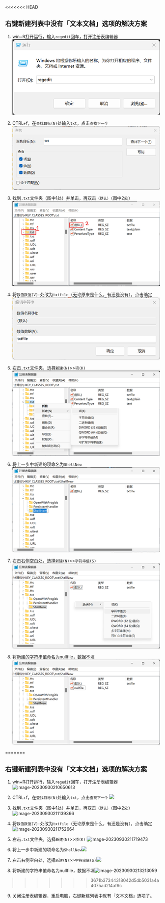 <<<<<<< HEAD
## 右键新建列表中没有「文本文档」选项的解决方案

1. win+R打开运行，输入``regedit``回车，打开注册表编辑器
![image-20230930210650613](https://raw.githubusercontent.com/undefined-0/image-store/main/PicGo/202310011832083.png)


2. CTRL+f，在``查找目标(N)``处输入``txt``，点击``查找下一个``
![](https://raw.githubusercontent.com/undefined-0/image-store/main/PicGo/202310011832085.png)


3. 找到``.txt``文件夹（图中1处）并单击，再双击``（默认）``（图中2处）
![image-20230930211139366](https://raw.githubusercontent.com/undefined-0/image-store/main/PicGo/202310011832086.png)


4. 将``数值数据(V):``处改为``txtfile``（无论原来是什么，有还是没有），点击确定
![image-20230930211752664](https://raw.githubusercontent.com/undefined-0/image-store/main/PicGo/202310011832087.png)


5. 右击``.txt``文件夹，选择``新建(N)``>>``项(K)``
![image-20230930211719473](https://raw.githubusercontent.com/undefined-0/image-store/main/PicGo/202310011832088.png)

6. 将上一步中新建的项命名为``ShellNew``![](https://raw.githubusercontent.com/undefined-0/image-store/main/PicGo/202310011832089.png)

7. 右击右侧空白处，选择``新建(N)``>>``字符串值(S)``![](https://raw.githubusercontent.com/undefined-0/image-store/main/PicGo/202310011832090.png)

8. 将新建的字符串值命名为nullfile，数据不填![](https://raw.githubusercontent.com/undefined-0/image-store/main/PicGo/202310011832091.png)

=======
## 右键新建列表中没有「文本文档」选项的解决方案

1. win+R打开运行，输入``regedit``回车，打开注册表编辑器
![image-20230930210650613](右键新建列表中没有文本文档的解决方案.assets/image-20230930210650613.png)


2. CTRL+f，在``查找目标(N)``处输入``txt``，点击``查找下一个``
![](右键新建列表中没有文本文档的解决方案.assets/image-20230930211950972.png)


3. 找到``.txt``文件夹（图中1处）并单击，再双击``（默认）``（图中2处）
![image-20230930211139366](右键新建列表中没有文本文档的解决方案.assets/image-20230930211139366.png)


4. 将``数值数据(V):``处改为``txtfile``（无论原来是什么，有还是没有），点击确定
![image-20230930211752664](右键新建列表中没有文本文档的解决方案.assets/image-20230930211752664.png)


5. 右击``.txt``文件夹，选择``新建(N)``>>``项(K)``
![image-20230930211719473](右键新建列表中没有文本文档的解决方案.assets/image-20230930211719473.png)

6. 将上一步中新建的项命名为``ShellNew``![](右键新建列表中没有文本文档的解决方案.assets/image-20230930212829702.png)

7. 右击右侧空白处，选择``新建(N)``>>``字符串值(S)``![](右键新建列表中没有文本文档的解决方案.assets/image-20230930213043871.png)

8. 将新建的字符串值命名为nullfile，数据不填![image-20230930213213059](右键新建列表中没有文本文档的解决方案.assets/image-20230930213213059.png)

>>>>>>> 3671b37344318042d5db5031a4a4075ad2f4af9c
9. 关闭注册表编辑器，重启电脑，右键新建列表中就有「文本文档」选项了。